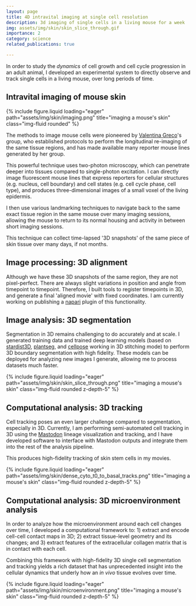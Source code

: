 ```yaml
---
layout: page
title: 4D intravital imaging at single cell resolution
description: 3d imaging of single cells in a living mouse for a week
img: assets/img/skin/skin_slice_through.gif
importance: 2
category: science
related_publications: true

---
```


In order to study the _dynamics_ of cell growth and cell cycle progression in an adult animal,
I developed an experimental system to directly observe and track single cells in a living mouse,
over long periods of time.


## Intravital imaging of mouse skin

<div class="container">
  <div class="row justify-content-md-center">
    <div class="col-md-3">
      {% include figure.liquid loading="eager" path="assets/img/skin/imaging.png" title="imaging a mouse's skin" class="img-fluid rounded" %}
    </div>
  </div>
</div>

The methods to image mouse cells were pioneered by [Valentina Greco](https://www.grecolab.org/lab-members)'s group,
who established protocols to perform the longitudinal re-imaging of the same tissue regions,
and has made available many reporter mouse lines generated by her group.

This powerful technique uses two-photon microscopy, which can penetrate deeper
into tissues compared to single-photon excitation. I can directly image fluorescent mouse lines that express
reporters for cellular structures (e.g. nucleus, cell boundary) and cell states (e.g.
  cell cycle phase, cell type), and produces three-dimensional images of
  a small voxel of the living epidermis.

I then use various landmarking techniques to navigate back to the same exact tissue region in the same mouse
over many imaging sessions, allowing the mouse to return to its normal housing
and activity in between short imaging sessions.

This technique can collect time-lapsed '3D snapshots' of the same piece of skin tissue
over many days, if not months.

## Image processing: 3D alignment

Although we have these 3D snapshots of the same region, they are not pixel-perfect. There are always
slight variations in position and angle from timepoint to timepoint. Therefore, I built tools
to register timepoints in 3D, and generate a final 'aligned movie' with fixed coordinates. I
am currently working on publishing a [napari](https://napari.org/stable/) plugin of this functionality.

## Image analysis: 3D segmentation

Segmentation in 3D remains challenging to do accurately and at scale. I generated
training data and trained deep learning models (based on [stardist3D](https://github.com/stardist/stardist),
[plantseg](https://github.com/kreshuklab/plant-seg), and [cellpose](https://github.com/MouseLand/cellpose) working in 3D stitching mode)
to perform 3D boundary segmentation with high fidelity. These models can be deployed
for analyzing new images I generate, allowing me to process datasets much faster.

<div class="row justify-content-md-center">
  <div class="col-md-5">
    {% include figure.liquid loading="eager" path="assets/img/skin/skin_slice_through.png" title="imaging a mouse's skin" class="img-fluid rounded z-depth-5" %}
  </div>
</div>

## Computational analysis: 3D tracking
Cell tracking poses an even larger challenge compared to segmentation, especially in
3D. Currently, I am performing semi-automated cell tracking in 3D using the
[Mastodon](https://github.com/mastodon-sc) lineage visualization and tracking, and I have
developed software to interface with Mastodon outputs and integrate them into the
rest of the analysis pipeline.

This produces high-fidelity tracking of skin stem cells in my movies.

<div class="container">
  <div class="row justify-content-md-center">
    <div class="col-md-5">
      {% include figure.liquid loading="eager" path="assets/img/skin/dense_cyto_t0_to_basal_tracks.png" title="imaging a mouse's skin" class="img-fluid rounded z-depth-5" %}
    </div>
  </div>
</div>

## Computational analysis: 3D microenvironment analysis
In order to analyze how the microenvironment around each cell changes over time,
I developed a computational framework to: 1) extract and encode cell-cell contact maps in 3D;
2) extract tissue-level geometry and its changes; and 3) extract features of the
extracellular collagen matrix that is in contact with each cell.

Combining this framework with high-fidelity 3D single cell segmentation and tracking yields
a rich dataset that has unprecedented insight into the cellular dynamics that underly
how an _in vivo_ tissue evolves over time.

<div class="container">
  <div class="row justify-content-md-center">
    <div class="col-md-5">
      {% include figure.liquid loading="eager" path="assets/img/skin/microenvironment.png" title="imaging a mouse's skin" class="img-fluid rounded z-depth-5" %}
    </div>
  </div>
</div>
